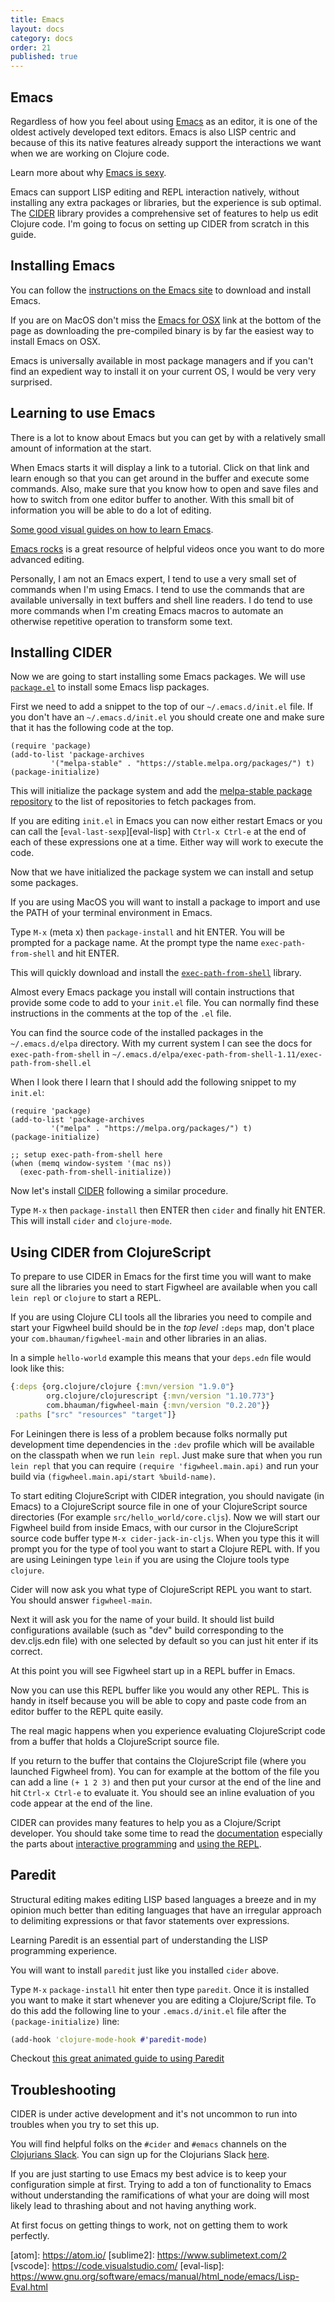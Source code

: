 ```yaml
---
title: Emacs
layout: docs
category: docs
order: 21
published: true
---
```


## Emacs

<div class="lead-in"> Regardless of how you feel about using <a
href="https://www.gnu.org/software/emacs">Emacs</a> as an editor, it
is one of the oldest actively developed text editors. Emacs is also
LISP centric and because of this its native features already support
the interactions we want when we are working on Clojure code.</div>

Learn more about why [Emacs is sexy][emacs-sexy].

Emacs can support LISP editing and REPL interaction natively, without
installing any extra packages or libraries, but the experience is sub
optimal. The [CIDER][cider] library provides a comprehensive set of
features to help us edit Clojure code. I'm going to focus on setting
up CIDER from scratch in this guide.

## Installing Emacs

You can follow the
[instructions on the Emacs site](https://www.gnu.org/software/emacs/download.html)
to download and install Emacs.

If you are on MacOS don't miss the
[Emacs for OSX](https://emacsformacosx.com) link at the bottom of the
page as downloading the pre-compiled binary is by far the easiest way
to install Emacs on OSX.

Emacs is universally available in most package managers and if you
can't find an expedient way to install it on your current OS, I would
be very very surprised.

## Learning to use Emacs

There is a lot to know about Emacs but you can get by with a
relatively small amount of information at the start.

When Emacs starts it will display a link to a tutorial. Click on that
link and learn enough so that you can get around in the buffer and
execute some commands. Also, make sure that you know how to open and
save files and how to switch from one editor buffer to another. With
this small bit of information you will be able to do a lot of
editing.

[Some good visual guides on how to learn Emacs](http://emacs.sexy/#learn).

[Emacs rocks][emacs-rocks] is a great resource of helpful videos once
you want to do more advanced editing.

Personally, I am not an Emacs expert, I tend to use a very small set
of commands when I'm using Emacs. I tend to use the commands that are
available universally in text buffers and shell line readers. I do
tend to use more commands when I'm creating Emacs macros to automate an
otherwise repetitive operation to transform some text.

## Installing CIDER

Now we are going to start installing some Emacs packages. We will use
[`package.el`](https://www.emacswiki.org/emacs/InstallingPackages) to
install some Emacs lisp packages.

First we need to add a snippet to the top of our `~/.emacs.d/init.el`
file. If you don't have an `~/.emacs.d/init.el` you should create one
and make sure that it has the following code at the top.

```elisp
(require 'package)
(add-to-list 'package-archives
	     '("melpa-stable" . "https://stable.melpa.org/packages/") t)
(package-initialize)
```

This will initialize the package system and add the
[melpa-stable package repository](http://stable.melpa.org/#/getting-started)
to the list of repositories to fetch packages from.

If you are editing `init.el` in Emacs you can now either restart Emacs
or you can call the [`eval-last-sexp`][eval-lisp] with `Ctrl-x Ctrl-e`
at the end of each of these expressions one at a time. Either way will
work to execute the code.

Now that we have initialized the package system we can install and
setup some packages.

If you are using MacOS you will want to install a package to import
and use the PATH of your terminal environment in Emacs.

Type `M-x` (meta x) then `package-install` and hit ENTER. You will be
prompted for a package name. At the prompt type the name
`exec-path-from-shell` and hit ENTER.

This will quickly download and install the
[`exec-path-from-shell`](https://github.com/purcell/exec-path-from-shell)
library.

Almost every Emacs package you install will contain instructions that
provide some code to add to your `init.el` file. You can normally find
these instructions in the comments at the top of the `.el` file.

You can find the source code of the installed packages in the
`~/.emacs.d/elpa` directory. With my current system I can see the docs
for `exec-path-from-shell` in
`~/.emacs.d/elpa/exec-path-from-shell-1.11/exec-path-from-shell.el`

When I look there I learn that I should add the following snippet to
my `init.el`:

```elisp
(require 'package)
(add-to-list 'package-archives
	     '("melpa" . "https://melpa.org/packages/") t)
(package-initialize)

;; setup exec-path-from-shell here
(when (memq window-system '(mac ns))
  (exec-path-from-shell-initialize))
```

Now let's install [CIDER][cider] following a similar procedure.

Type `M-x` then `package-install` then ENTER then `cider` and finally
hit ENTER. This will install `cider` and `clojure-mode`.

## Using CIDER from ClojureScript

To prepare to use CIDER in Emacs for the first time you will want to
make sure all the libraries you need to start Figwheel are available
when you call `lein repl` or `clojure` to start a REPL.

If you are using Clojure CLI tools all the libraries you need to
compile and start your Figwheel build should be in the *top level*
`:deps` map, don't place your `com.bhauman/figwheel-main` and other
libraries in an alias.

In a simple `hello-world` example this means that your `deps.edn` file
would look like this:

```clojure
{:deps {org.clojure/clojure {:mvn/version "1.9.0"}
        org.clojure/clojurescript {:mvn/version "1.10.773"}
        com.bhauman/figwheel-main {:mvn/version "0.2.20"}}
 :paths ["src" "resources" "target"]}
```

For Leiningen there is less of a problem because folks normally put
development time dependencies in the `:dev` profile which will be
available on the classpath when we run `lein repl`. Just make sure
that when you run `lein repl` that you can require `(require
'figwheel.main.api)` and run your build via `(figwheel.main.api/start
%build-name)`.

To start editing ClojureScript with CIDER integration, you should
navigate (in Emacs) to a ClojureScript source file in one of your
ClojureScript source directories (For example
`src/hello_world/core.cljs`). Now we will start our Figwheel build
from inside Emacs, with our cursor in the ClojureScript source code
buffer type `M-x cider-jack-in-cljs`. When you type this it will
prompt you for the type of tool you want to start a Clojure REPL
with. If you are using Leiningen type `lein` if you are using the
Clojure tools type `clojure`.

Cider will now ask you what type of ClojureScript REPL you want to
start. You should answer `figwheel-main`.

Next it will ask you for the name of your build. It should list build
configurations available (such as "dev" build corresponding to the
dev.cljs.edn file) with one selected by default so you can just hit
enter if its correct.

At this point you will see Figwheel start up in a REPL buffer in Emacs.

Now you can use this REPL buffer like you would any other REPL. This
is handy in itself because you will be able to copy and paste code
from an editor buffer to the REPL quite easily.

The real magic happens when you experience evaluating ClojureScript
code from a buffer that holds a ClojureScript source file.

If you return to the buffer that contains the ClojureScript file
(where you launched Figwheel from). You can for example at the bottom
of the file you can add a line `(+ 1 2 3)` and then put your cursor at
the end of the line and hit `Ctrl-x Ctrl-e` to evaluate it. You should
see an inline evaluation of you code appear at the end of the line.

CIDER can provides many features to help you as a Clojure/Script
developer. You should take some time to read the
[documentation](https://cider.readthedocs.io) especially the parts
about [interactive
programming](https://cider.readthedocs.io/en/latest/interactive_programming/)
and [using the
REPL](https://cider.readthedocs.io/en/latest/using_the_repl/).

## Paredit

Structural editing makes editing LISP based languages a breeze and in
my opinion much better than editing languages that have an irregular
approach to delimiting expressions or that favor statements over
expressions.

Learning Paredit is an essential part of understanding the LISP
programming experience.

You will want to install `paredit` just like you installed `cider`
above.

Type `M-x` `package-install` hit enter then type `paredit`. Once it is
installed you want to make it start whenever you are editing a
Clojure/Script file. To do this add the following line to your
`.emacs.d/init.el` file after the `(package-initialize)` line:

```clojure
(add-hook 'clojure-mode-hook #'paredit-mode)
```

Checkout [this great animated guide to using Paredit][paredit-anim]

## Troubleshooting

CIDER is under active development and it's not uncommon to run into
troubles when you try to set this up.

You will find helpful folks on the `#cider` and `#emacs` channels on
the [Clojurians Slack](https://clojurians.slack.com/messages). You can
sign up for the Clojurians Slack [here](http://clojurians.net).

If you are just starting to use Emacs my best advice is to keep your
configuration simple at first. Trying to add a ton of functionality to
Emacs without understanding the ramifications of what your are doing
will most likely lead to thrashing about and not having anything work.

At first focus on getting things to work, not on getting them to work
perfectly.


[inf-clojure]: https://github.com/clojure-emacs/inf-clojure
[paredit-anim]:http://danmidwood.com/content/2014/11/21/animated-paredit.html
[emacs-sexy]: http://emacs.sexy
[emacs-rocks]: http://emacsrocks.com
[nrepl]: https://nrepl.readthedocs.io/en/latest/
[nrepl-ops]: https://nrepl.readthedocs.io/en/latest/ops/
[cider]: https://github.com/clojure-emacs/cider
[emacs]: https://www.gnu.org/software/emacs
[cursive]: https://cursive-ide.com
[intellij]: https://www.jetbrains.com/idea/
[vim]:https://www.vim.org/
[vim-fireplace]: https://github.com/tpope/vim-fireplace
[atom]: https://atom.io/ [sublime2]: https://www.sublimetext.com/2
[vscode]: https://code.visualstudio.com/
[eval-lisp]: https://www.gnu.org/software/emacs/manual/html_node/emacs/Lisp-Eval.html

